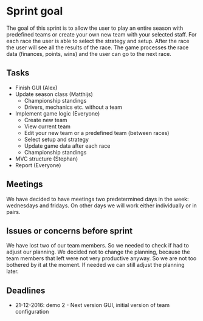 # Sprint goal
The goal of this sprint is to allow the user to play an entire season with predefined teams or create your own new team with your selected staff. For each race the user is able to select the strategy and setup. After the race the user will see all the results of the race. The game processes the race data (finances, points, wins) and the user can go to the next race.

## Tasks
- Finish GUI (Alex)
- Update season class (Matthijs)
    - Championship standings
    - Drivers, mechanics etc. without a team
- Implement game logic (Everyone)
    - Create new team
    - View current team
    - Edit your new team or a predefined team (between races)
    - Select setup and strategy
    - Update game data after each race
    - Championship standings
- MVC structure (Stephan)
- Report (Everyone)

## Meetings
We have decided to have meetings two predetermined days in the week: wednesdays and fridays. On other days we will work either individually or in pairs.

## Issues or concerns before sprint
We have lost two of our team members. So we needed to check if had to adjust our planning. We decided not to change the planning, because the team members that left were not very productive anyway. So we are not too bothered by it at the moment. If needed we can still adjust the planning later.

## Deadlines
- 21-12-2016: demo 2 - Next version GUI, initial version of team configuration